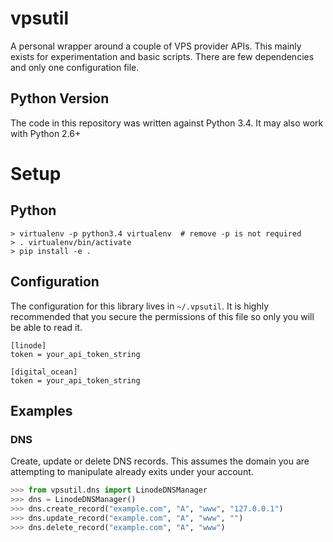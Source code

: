 # vpsutil
A personal wrapper around a couple of VPS provider APIs.  This mainly exists
for experimentation and basic scripts.  There are few dependencies and only
one configuration file.

## Python Version
The code in this repository was written against Python 3.4.  It may
also work with Python 2.6+

# Setup
## Python
```console
> virtualenv -p python3.4 virtualenv  # remove -p is not required
> . virtualenv/bin/activate
> pip install -e .
```

## Configuration
The configuration for this library lives in `~/.vpsutil`.  It is highly
recommended that you secure the permissions of this file so only you will be 
able to read it.

```dosini
[linode]
token = your_api_token_string

[digital_ocean]
token = your_api_token_string
```

## Examples
### DNS
Create, update or delete DNS records.  This assumes the domain you are
attempting to manipulate already exits under your account.

```python
>>> from vpsutil.dns import LinodeDNSManager
>>> dns = LinodeDNSManager()
>>> dns.create_record("example.com", "A", "www", "127.0.0.1")
>>> dns.update_record("example.com", "A", "www", "")
>>> dns.delete_record("example.com", "A", "www")
```
